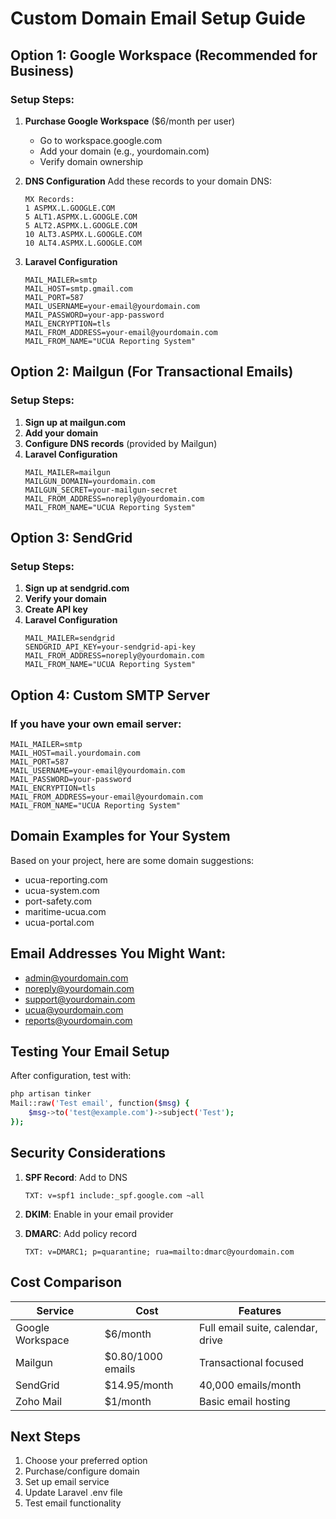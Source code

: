 # Custom Domain Email Setup Guide

## Option 1: Google Workspace (Recommended for Business)

### Setup Steps:
1. **Purchase Google Workspace** ($6/month per user)
   - Go to workspace.google.com
   - Add your domain (e.g., yourdomain.com)
   - Verify domain ownership

2. **DNS Configuration**
   Add these records to your domain DNS:
   ```
   MX Records:
   1 ASPMX.L.GOOGLE.COM
   5 ALT1.ASPMX.L.GOOGLE.COM
   5 ALT2.ASPMX.L.GOOGLE.COM
   10 ALT3.ASPMX.L.GOOGLE.COM
   10 ALT4.ASPMX.L.GOOGLE.COM
   ```

3. **Laravel Configuration**
   ```env
   MAIL_MAILER=smtp
   MAIL_HOST=smtp.gmail.com
   MAIL_PORT=587
   MAIL_USERNAME=your-email@yourdomain.com
   MAIL_PASSWORD=your-app-password
   MAIL_ENCRYPTION=tls
   MAIL_FROM_ADDRESS=your-email@yourdomain.com
   MAIL_FROM_NAME="UCUA Reporting System"
   ```

## Option 2: Mailgun (For Transactional Emails)

### Setup Steps:
1. **Sign up at mailgun.com**
2. **Add your domain**
3. **Configure DNS records** (provided by Mailgun)
4. **Laravel Configuration**
   ```env
   MAIL_MAILER=mailgun
   MAILGUN_DOMAIN=yourdomain.com
   MAILGUN_SECRET=your-mailgun-secret
   MAIL_FROM_ADDRESS=noreply@yourdomain.com
   MAIL_FROM_NAME="UCUA Reporting System"
   ```

## Option 3: SendGrid

### Setup Steps:
1. **Sign up at sendgrid.com**
2. **Verify your domain**
3. **Create API key**
4. **Laravel Configuration**
   ```env
   MAIL_MAILER=sendgrid
   SENDGRID_API_KEY=your-sendgrid-api-key
   MAIL_FROM_ADDRESS=noreply@yourdomain.com
   MAIL_FROM_NAME="UCUA Reporting System"
   ```

## Option 4: Custom SMTP Server

### If you have your own email server:
```env
MAIL_MAILER=smtp
MAIL_HOST=mail.yourdomain.com
MAIL_PORT=587
MAIL_USERNAME=your-email@yourdomain.com
MAIL_PASSWORD=your-password
MAIL_ENCRYPTION=tls
MAIL_FROM_ADDRESS=your-email@yourdomain.com
MAIL_FROM_NAME="UCUA Reporting System"
```

## Domain Examples for Your System

Based on your project, here are some domain suggestions:
- ucua-reporting.com
- ucua-system.com
- port-safety.com
- maritime-ucua.com
- ucua-portal.com

## Email Addresses You Might Want:
- admin@yourdomain.com
- noreply@yourdomain.com
- support@yourdomain.com
- ucua@yourdomain.com
- reports@yourdomain.com

## Testing Your Email Setup

After configuration, test with:
```bash
php artisan tinker
Mail::raw('Test email', function($msg) {
    $msg->to('test@example.com')->subject('Test');
});
```

## Security Considerations

1. **SPF Record**: Add to DNS
   ```
   TXT: v=spf1 include:_spf.google.com ~all
   ```

2. **DKIM**: Enable in your email provider

3. **DMARC**: Add policy record
   ```
   TXT: v=DMARC1; p=quarantine; rua=mailto:dmarc@yourdomain.com
   ```

## Cost Comparison

| Service | Cost | Features |
|---------|------|----------|
| Google Workspace | $6/month | Full email suite, calendar, drive |
| Mailgun | $0.80/1000 emails | Transactional focused |
| SendGrid | $14.95/month | 40,000 emails/month |
| Zoho Mail | $1/month | Basic email hosting |

## Next Steps

1. Choose your preferred option
2. Purchase/configure domain
3. Set up email service
4. Update Laravel .env file
5. Test email functionality
